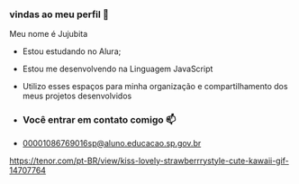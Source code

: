 ### vindas ao meu perfil 💙

Meu nome é Jujubita

- Estou estudando no Alura;
- Estou me desenvolvendo na Linguagem JavaScript
- Utilizo esses espaços para minha organização e compartilhamento dos meus projetos desenvolvidos

- ### Você entrar em contato comigo 📫

- 00001086769016sp@aluno.educacao.sp.gov.br

https://tenor.com/pt-BR/view/kiss-lovely-strawberrrystyle-cute-kawaii-gif-14707764
